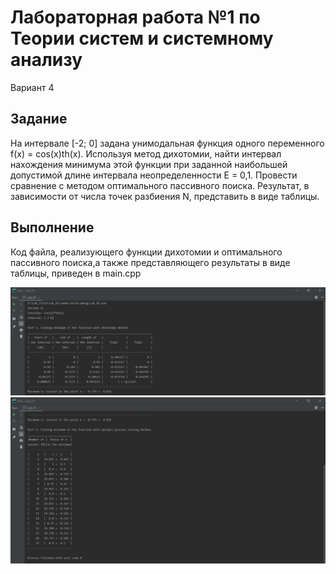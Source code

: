 # Лабораторная работа №1 по Теории систем и системному анализу
Вариант 4

## Задание
На интервале [-2; 0] задана унимодальная функция одного переменного f(x) = cos(x)th(x).
Используя метод дихотомии, найти интервал нахождения минимума этой функции
при заданной наибольшей допустимой длине интервала неопределенности Е = 0,1.
Провести сравнение с методом оптимального пассивного поиска. 
Результат, в зависимости от числа точек разбиения N, представить в виде таблицы.

## Выполнение
Код файла, реализующего функции дихотомии и оптимального пассивного поиска,а также представляющего результаты в виде таблицы, приведен в main.cpp

![alt text](screenshots/lab_01_01.png "Результат работы функции дихотомии")
![alt text](screenshots/lab_01_02.png "Результат работы функции оптимального пассивного поиска")
